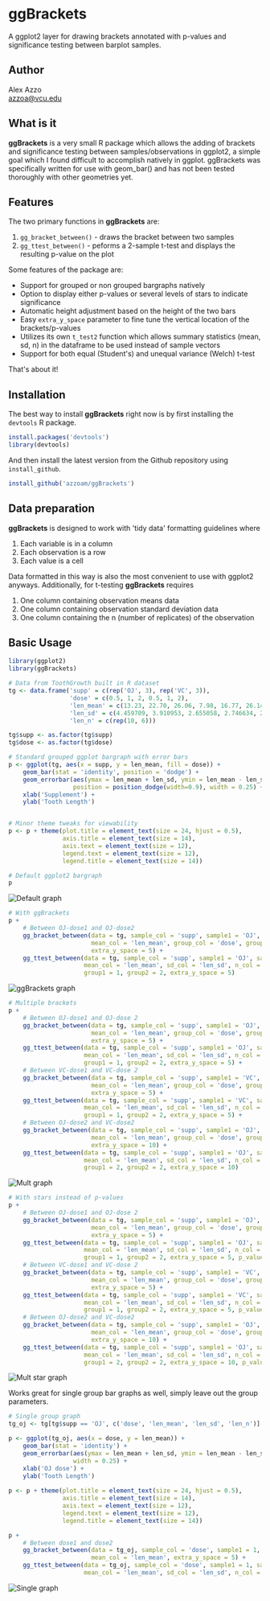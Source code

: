 # ggBrackets
A ggplot2 layer for drawing brackets annotated with p-values and significance 
testing between barplot samples.

## Author

Alex Azzo  
<azzoa@vcu.edu>

## What is it

**ggBrackets** is a very small R package which allows the adding of
brackets and significance testing between samples/observations in
ggplot2, a simple goal which I found difficult to accomplish natively
in ggplot.  ggBrackets was specifically written for use with geom_bar()
and has not been tested thoroughly with other geometries yet.  

## Features

The two primary functions in **ggBrackets** are:

1. `gg_bracket_between()` - draws the bracket between two samples  
2. `gg_ttest_between()` - peforms a 2-sample t-test and displays the
resulting p-value on the plot

Some features of the package are:

- Support for grouped or non grouped bargraphs natively  
- Option to display either p-values or several levels of stars
to indicate significance  
- Automatic height adjustment based on the height of the two bars  
- Easy `extra_y_space` parameter to fine tune the vertical location of
the brackets/p-values  
- Utilizes its own `t_test2` function which allows summary statistics
(mean, sd, n) in the dataframe to be used instead of sample vectors  
- Support for both equal (Student's) and unequal variance (Welch) t-test  

That's about it!

## Installation

The best way to install **ggBrackets** right now is by first installing
the `devtools` R package.

```r
install.packages('devtools')
library(devtools)
```

And then install the latest version from the Github repository using
`install_github`.

```r
install_github('azzoam/ggBrackets')
```

## Data preparation

**ggBrackets** is designed to work with 'tidy data' formatting guidelines
where

1. Each variable is in a column  
2. Each observation is a row  
3. Each value is a cell

Data formatted in this way is also the most convenient to use with 
ggplot2 anyways.  Additionally, for t-testing **ggBrackets** requires

1. One column containing observation means data  
2. One column containing observation standard deviation data  
3. One column containing the n (number of replicates) of the observation

## Basic Usage

```r
library(ggplot2)
library(ggBrackets)

# Data from ToothGrowth built in R dataset
tg <- data.frame('supp' = c(rep('OJ', 3), rep('VC', 3)),
                 'dose' = c(0.5, 1, 2, 0.5, 1, 2),
                 'len_mean' = c(13.23, 22.70, 26.06, 7.98, 16.77, 26.14),
                 'len_sd' = c(4.459709, 3.910953, 2.655058, 2.746634, 2.515309, 4.797731),
                 'len_n' = c(rep(10, 6)))

tg$supp <- as.factor(tg$supp)
tg$dose <- as.factor(tg$dose)

# Standard grouped ggplot bargraph with error bars
p <- ggplot(tg, aes(x = supp, y = len_mean, fill = dose)) +
    geom_bar(stat = 'identity', position = 'dodge') +
    geom_errorbar(aes(ymax = len_mean + len_sd, ymin = len_mean - len_sd),
                  position = position_dodge(width=0.9), width = 0.25) +
    xlab('Supplement') +
    ylab('Tooth Length')


# Minor theme tweaks for viewability 
p <- p + theme(plot.title = element_text(size = 24, hjust = 0.5),
               axis.title = element_text(size = 14),
               axis.text = element_text(size = 12),
               legend.text = element_text(size = 12),
               legend.title = element_text(size = 14))

# Default ggplot2 bargraph
p

```

![Default graph](img/Rplot1.png)

```r
# With ggBrackets
p + 
    # Between OJ-dose1 and OJ-dose2
    gg_bracket_between(data = tg, sample_col = 'supp', sample1 = 'OJ', sample2 = 'OJ', 
                       mean_col = 'len_mean', group_col = 'dose', group1 = 1, group2 = 2,
                       extra_y_space = 5) +
    gg_ttest_between(data = tg, sample_col = 'supp', sample1 = 'OJ', sample2 = 'OJ', 
                     mean_col = 'len_mean', sd_col = 'len_sd', n_col = 'len_n', group_col = 'dose',
                     group1 = 1, group2 = 2, extra_y_space = 5)

```

![ggBrackets graph](img/Rplot2.png)

```r
# Multiple brackets
p + 
    # Between OJ-dose1 and OJ-dose 2
    gg_bracket_between(data = tg, sample_col = 'supp', sample1 = 'OJ', sample2 = 'OJ', 
                       mean_col = 'len_mean', group_col = 'dose', group1 = 1, group2 = 2,
                       extra_y_space = 5) +
    gg_ttest_between(data = tg, sample_col = 'supp', sample1 = 'OJ', sample2 = 'OJ', 
                     mean_col = 'len_mean', sd_col = 'len_sd', n_col = 'len_n', group_col = 'dose',
                     group1 = 1, group2 = 2, extra_y_space = 5) +
    # Between VC-dose1 and VC-dose 2
    gg_bracket_between(data = tg, sample_col = 'supp', sample1 = 'VC', sample2 = 'VC', 
                       mean_col = 'len_mean', group_col = 'dose', group1 = 1, group2 = 2,
                       extra_y_space = 5) +
    gg_ttest_between(data = tg, sample_col = 'supp', sample1 = 'VC', sample2 = 'VC', 
                     mean_col = 'len_mean', sd_col = 'len_sd', n_col = 'len_n', group_col = 'dose',
                     group1 = 1, group2 = 2, extra_y_space = 5) +
    # Between OJ-dose2 and VC-dose2
    gg_bracket_between(data = tg, sample_col = 'supp', sample1 = 'OJ', sample2 = 'VC', 
                       mean_col = 'len_mean', group_col = 'dose', group1 = 2, group2 = 2,
                       extra_y_space = 10) +
    gg_ttest_between(data = tg, sample_col = 'supp', sample1 = 'OJ', sample2 = 'VC', 
                     mean_col = 'len_mean', sd_col = 'len_sd', n_col = 'len_n', group_col = 'dose',
                     group1 = 2, group2 = 2, extra_y_space = 10)

```

![Mult graph](img/Rplot_mul.png)

```r
# With stars instead of p-values
p + 
    # Between OJ-dose1 and OJ-dose 2
    gg_bracket_between(data = tg, sample_col = 'supp', sample1 = 'OJ', sample2 = 'OJ', 
                       mean_col = 'len_mean', group_col = 'dose', group1 = 1, group2 = 2,
                       extra_y_space = 5) +
    gg_ttest_between(data = tg, sample_col = 'supp', sample1 = 'OJ', sample2 = 'OJ', 
                     mean_col = 'len_mean', sd_col = 'len_sd', n_col = 'len_n', group_col = 'dose',
                     group1 = 1, group2 = 2, extra_y_space = 5, p_value_star = T) +
    # Between VC-dose1 and VC-dose 2
    gg_bracket_between(data = tg, sample_col = 'supp', sample1 = 'VC', sample2 = 'VC', 
                       mean_col = 'len_mean', group_col = 'dose', group1 = 1, group2 = 2,
                       extra_y_space = 5) +
    gg_ttest_between(data = tg, sample_col = 'supp', sample1 = 'VC', sample2 = 'VC', 
                     mean_col = 'len_mean', sd_col = 'len_sd', n_col = 'len_n', group_col = 'dose',
                     group1 = 1, group2 = 2, extra_y_space = 5, p_value_star = T) +
    # Between OJ-dose2 and VC-dose2
    gg_bracket_between(data = tg, sample_col = 'supp', sample1 = 'OJ', sample2 = 'VC', 
                       mean_col = 'len_mean', group_col = 'dose', group1 = 2, group2 = 2,
                       extra_y_space = 10) +
    gg_ttest_between(data = tg, sample_col = 'supp', sample1 = 'OJ', sample2 = 'VC', 
                     mean_col = 'len_mean', sd_col = 'len_sd', n_col = 'len_n', group_col = 'dose',
                     group1 = 2, group2 = 2, extra_y_space = 10, p_value_star = T)

```

![Mult star graph](img/Rplot_mul_stars.png)

Works great for single group bar graphs as well, simply leave out the group parameters.

```r
# Single group graph
tg_oj <- tg[tg$supp == 'OJ', c('dose', 'len_mean', 'len_sd', 'len_n')]

p <- ggplot(tg_oj, aes(x = dose, y = len_mean)) +
    geom_bar(stat = 'identity') +
    geom_errorbar(aes(ymax = len_mean + len_sd, ymin = len_mean - len_sd),
                  width = 0.25) +
    xlab('OJ dose') +
    ylab('Tooth Length')
    
p <- p + theme(plot.title = element_text(size = 24, hjust = 0.5),
               axis.title = element_text(size = 14),
               axis.text = element_text(size = 12),
               legend.text = element_text(size = 12),
               legend.title = element_text(size = 14))

p +
    # Between dose1 and dose2
    gg_bracket_between(data = tg_oj, sample_col = 'dose', sample1 = 1, sample2 = 2, 
                       mean_col = 'len_mean', extra_y_space = 5) +
    gg_ttest_between(data = tg_oj, sample_col = 'dose', sample1 = 1, sample2 = 2, 
                     mean_col = 'len_mean', sd_col = 'len_sd', n_col = 'len_n', extra_y_space = 5)

```

![Single graph](img/Rplot_single.png)

